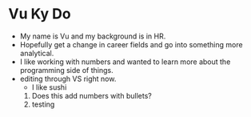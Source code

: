 # Vu Ky Do
 * My name is Vu and my background is in HR.
 * Hopefully get a change in career fields and go into something more analytical.
 * I like working with numbers and wanted to learn more about the programming side of things.
 * editing through VS right now.
   * I like sushi
   1. Does this add numbers with bullets?
   2. testing
  
